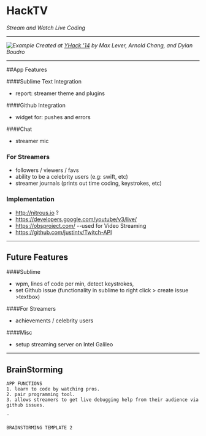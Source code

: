 HackTV
==========
*Stream and Watch Live Coding*

---
*![Example](http://i.imgur.com/asU0soY.png?2)  Created at [YHack '14](http://www.yhack.org/) by Max Lever, Arnold Chang, and Dylan Boudro*


---

##App Features


####Sublime Text Integration
 - report: streamer theme and plugins
 
####Github Integration
  - widget for: pushes and errors
 
####Chat
 - streamer mic


### For Streamers
 - followers / viewers / favs
 - ability to be a celebrity users (e.g: swift, etc)
 - streamer journals (prints out time coding, keystrokes, etc)

### Implementation
- http://nitrous.io ?
- https://developers.google.com/youtube/v3/live/
- https://obsproject.com/ --used for Video Streaming
- https://github.com/justintv/Twitch-API

---


## Future Features

####Sublime
 - wpm, lines of code per min, detect keystrokes,
 - set Github issue (functionality in sublime to right click > create issue >textbox)

####For Streamers
 - achievements / celebrity users

####Misc
 - setup streaming server on Intel Galileo

---

BrainStorming
-----

    APP FUNCTIONS
    1. learn to code by watching pros. 
    2. pair programming tool. 
    3. allows streamers to get live debugging help from their audience via github issues.
   
   ¨
 
    BRAINSTORMING TEMPLATE 2








